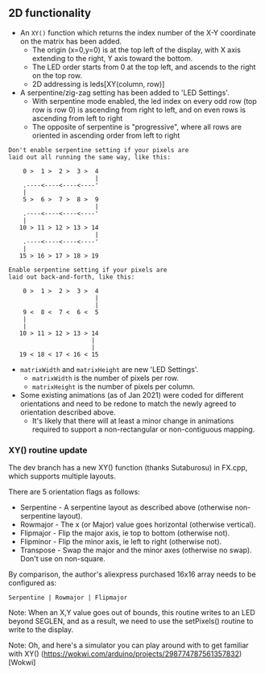 ## 2D functionality
* An `XY()` function which returns the index number of the X-Y coordinate on the matrix has been added.
  * The origin (x=0,y=0) is at the top left of the display, with X axis extending to the right, Y axis toward the bottom.
  * The LED order starts from 0 at the top left, and ascends to the right on the top row.
  * 2D addressing is leds[XY(column, row)]
* A serpentine/zig-zag setting has been added to 'LED Settings'.
  * With serpentine mode enabled, the led index on every odd row (top row is row 0) is ascending from right to left, and on even rows is ascending from left to right
  * The opposite of serpentine is "progressive", where all rows are oriented in ascending order from left to right

```
Don't enable serpentine setting if your pixels are
laid out all running the same way, like this:

    0 >  1 >  2 >  3 >  4
                        |
    .----<----<----<----'
    |
    5 >  6 >  7 >  8 >  9
                        |
    .----<----<----<----'
    |
   10 > 11 > 12 > 13 > 14
                        |
    .----<----<----<----'
    |
   15 > 16 > 17 > 18 > 19

Enable serpentine setting if your pixels are
laid out back-and-forth, like this:

    0 >  1 >  2 >  3 >  4
                        |
                        |
    9 <  8 <  7 <  6 <  5
    |
    |
   10 > 11 > 12 > 13 > 14
                       |
                       |
   19 < 18 < 17 < 16 < 15

```

* `matrixWidth` and `matrixHeight` are new 'LED Settings'.
  * `matrixWidth` is the number of pixels per row.
  * `matrixHeight` is the number of pixels per column.
* Some existing animations (as of Jan 2021) were coded for different orientations and need to be redone to match the newly agreed to orientation described above.
  * It's likely that there will at least a minor change in animations required to support a non-rectangular or non-contiguous mapping.

### XY() routine update

The dev branch has a new XY() function (thanks Sutaburosu) in FX.cpp, which supports multiple layouts.

There are 5 orientation flags as follows:

* Serpentine - A serpentine layout as described above (otherwise non-serpentine layout).
* Rowmajor   - The x (or Major) value goes horizontal (otherwise vertical).
* Flipmajor  - Flip the major axis, ie top to bottom (otherwise not).
* Flipminor  - Flip the minor axis, ie left to right (otherwise not).
* Transpose  - Swap the major and the minor axes (otherwise no swap). Don't use on non-square.

By comparison, the author's aliexpress purchased 16x16 array needs to be configured as:

```
Serpentine | Rowmajor | Flipmajor
```

Note: When an X,Y value goes out of bounds, this routine writes to an LED beyond SEGLEN, and as a result, we need to use the setPixels() routine to write to the display.

Note: Oh, and here's a simulator you can play around with to get familiar with XY() (https://wokwi.com/arduino/projects/298774787561357832)[Wokwi]